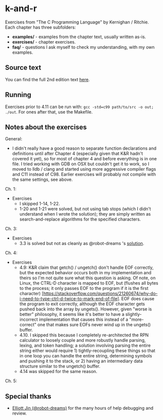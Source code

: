 # k-and-r
Exercises from "The C Programming Language" by Kernighan / Ritchie. Each chapter has three subfolders:

* **examples/** - examples from the chapter text, usually written as-is.
* **exercises/** - chapter exercises.
* **faq/** - questions I ask myself to check my understanding, with my own examples.

## Source text
You can find the full 2nd edition text [here](http://cs.indstate.edu/~cbasavaraj/cs559/the_c_programming_language_2.pdf).

## Running
Exercises prior to 4.11 can be run with: `gcc -std=c99 path/to/src -o out; ./out`. For ones after that, use the Makefile.


## Notes about the exercises
General:
* I didn't really have a good reason to separate function declarations and definitions until after Chapter 4  (especially given that K&R hadn't covered it yet), so for most of chapter 4 and before everything is in one file. I tried working with GDB on OSX but couldn't get it to work, so I moved to lldb / clang and started using more aggressive compiler flags and C11 instead of C98. Earlier exercises will probably not compile with the same settings, see above.

Ch. 1:
* Exercises
  * I skipped 1-14, 1-22.
  * 1-20 and 1-21 were solved, but not using tab stops (which I didn't understand when I wrote the solution); they are simply written as search-and-replace algorithms for the specified characters.

Ch. 3:
* Exercises
  * 3.3 is solved but not as cleanly as @robot-dreams 's [solution](https://gist.github.com/robot-dreams/34d10248bc474f5a4312fa72e325656a).

Ch. 4:
* Exercises
  * 4.9: K&R claim that getch() / ungetch() don't handle EOF correctly, but the expected behavior occurs both in my implementation and theirs so I'm not quite sure what this question is asking. Of note, on Linux, the CTRL-D character is mapped to EOF, but (flushes all bytes to the process; it only passes EOF to the program if it is the first character) [https://stackoverflow.com/questions/21260674/why-do-i-need-to-type-ctrl-d-twice-to-mark-end-of-file]. EOF does cause the program to exit correctly, although the EOF character gets pushed back into the array by ungets(). However, given "worse is better" philosophy, it seems like it's better to have a slightly-incorrect implementation that causes this instead of a "more-correct" one that makes sure EOFs never wind up in the ungets() buffer.
  * 4.10. I skipped this because I completely re-architected the RPN calculator to loosely couple and more robustly handle parsing, lexing, and token handling; a solution involving parsing the entire string either would require 1) tightly-recoupling these  things so that in one loop you can handle the entire string, determining symbols and pushing it to the stack, or 2) having an intermediary data structure similar to the ungetch() buffer.
  * 4.14 was skipped for the same reason.

Ch. 5:



## Special thanks
* [Elliott Jin (@robot-dreams)](https://github.com/robot-dreams) for the many hours of help debugging and review.

